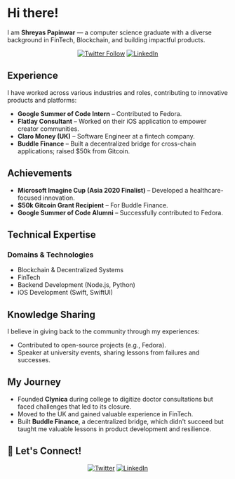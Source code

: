 # Hi there!

I am **Shreyas Papinwar** — a computer science graduate with a diverse background in FinTech, Blockchain, and building impactful products.

<div align="center">
  
[![Twitter Follow](https://img.shields.io/twitter/follow/spapinwar?style=social)](https://twitter.com/spapinwar)
[![LinkedIn](https://img.shields.io/badge/LinkedIn-Connect-blue)](https://linkedin.com/in/shreyaspapi)

</div>

## Experience

I have worked across various industries and roles, contributing to innovative products and platforms:

- **Google Summer of Code Intern** – Contributed to Fedora.
- **Flatlay Consultant** – Worked on their iOS application to empower creator communities.
- **Claro Money (UK)** – Software Engineer at a fintech company.
- **Buddle Finance** – Built a decentralized bridge for cross-chain applications; raised $50k from Gitcoin.

## Achievements

- **Microsoft Imagine Cup (Asia 2020 Finalist)** – Developed a healthcare-focused innovation.
- **$50k Gitcoin Grant Recipient** – For Buddle Finance.
- **Google Summer of Code Alumni** – Successfully contributed to Fedora.

## Technical Expertise

### Domains & Technologies
- Blockchain & Decentralized Systems
- FinTech
- Backend Development (Node.js, Python)
- iOS Development (Swift, SwiftUI)

## Knowledge Sharing

I believe in giving back to the community through my experiences:

- Contributed to open-source projects (e.g., Fedora).
- Speaker at university events, sharing lessons from failures and successes.

## My Journey

- Founded **Clynica** during college to digitize doctor consultations but faced challenges that led to its closure.
- Moved to the UK and gained valuable experience in FinTech.
- Built **Buddle Finance**, a decentralized bridge, which didn't succeed but taught me valuable lessons in product development and resilience.

## 🤝 Let's Connect!

<div align="center">

[![Twitter](https://img.shields.io/badge/Twitter-%40spapinwar-00acee)](https://twitter.com/spapinwar)
[![LinkedIn](https://img.shields.io/badge/LinkedIn-shreyaspapi-0077B5)](https://linkedin.com/in/shreyaspapi)

</div>
